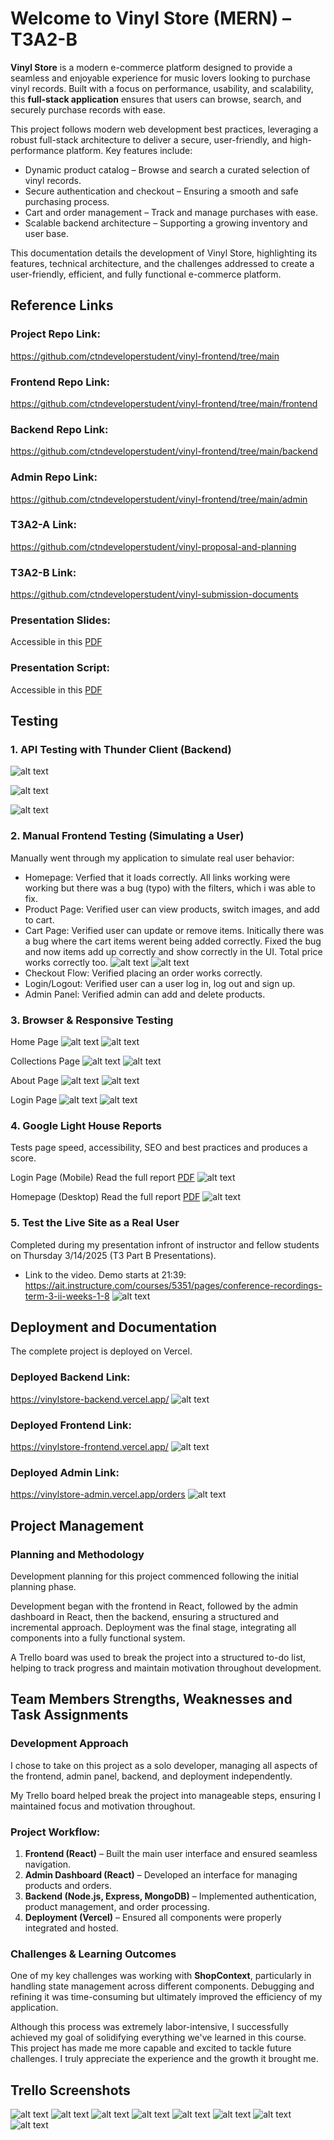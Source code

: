 # Welcome to Vinyl Store (MERN) – T3A2-B

**Vinyl Store** is a modern e-commerce platform designed to provide a seamless and enjoyable experience for music lovers looking to purchase vinyl records. Built with a focus on performance, usability, and scalability, this **full-stack application** ensures that users can browse, search, and securely purchase records with ease.

This project follows modern web development best practices, leveraging a robust full-stack architecture to deliver a secure, user-friendly, and high-performance platform. Key features include:

- Dynamic product catalog – Browse and search a curated selection of vinyl records.
- Secure authentication and checkout – Ensuring a smooth and safe purchasing process.
- Cart and order management – Track and manage purchases with ease.
- Scalable backend architecture – Supporting a growing inventory and user base.

This documentation details the development of Vinyl Store, highlighting its features, technical architecture, and the challenges addressed to create a user-friendly, efficient, and fully functional e-commerce platform.

## Reference Links
### Project Repo Link:
https://github.com/ctndeveloperstudent/vinyl-frontend/tree/main

### Frontend Repo Link:
https://github.com/ctndeveloperstudent/vinyl-frontend/tree/main/frontend

### Backend Repo Link:
https://github.com/ctndeveloperstudent/vinyl-frontend/tree/main/backend

### Admin Repo Link:
https://github.com/ctndeveloperstudent/vinyl-frontend/tree/main/admin

### T3A2-A Link:
https://github.com/ctndeveloperstudent/vinyl-proposal-and-planning

### T3A2-B Link:
https://github.com/ctndeveloperstudent/vinyl-submission-documents

### Presentation Slides:
Accessible in this [PDF](/ppt/TA3A%20Vinyl%20Store%20Presentation.pdf)

### Presentation Script:
Accessible in this [PDF](/ppt/Presentation%20Script.pdf)

## Testing 
### 1. API Testing with Thunder Client (Backend)
![alt text](/docs/thunderclient_1.png "thunderclient_1")

![alt text](/docs/thunderclient_2.png "thunderclient_2")

![alt text](/docs/thunderclient_3.png "thunderclient_3")

### 2. Manual Frontend Testing (Simulating a User)
Manually went through my application to simulate real user behavior:

- Homepage: Verfied that it loads correctly. All links working were working but there was a bug (typo) with the filters, which i was able to fix.
- Product Page: Verified user can view products, switch images, and add to cart.
- Cart Page: Verified user can update or remove items. Initically there was a bug where the cart items werent being added correctly. Fixed the bug and now items add up correctly and show correctly in the UI. Total price works correctly too.
![alt text](/docs/manualtesting_1.png "manualtesting_1")
![alt text](/docs/manualtesting_2.png "manualtesting_2")
- Checkout Flow: Verified placing an order works correctly.
- Login/Logout: Verified user can a user log in, log out and sign up.
- Admin Panel: Verified admin can add and delete products.

### 3. Browser & Responsive Testing
Home Page
![alt text](/docs/responsive_1.1.png "responsive_1.1.png")
![alt text](/docs/responsive_1.2.png "responsive_1.2.png")

Collections Page
![alt text](/docs/responsive_2.1.png "responsive_2.1.png")
![alt text](/docs/responsive_2.2.png "responsive_2.2.png")

About Page
![alt text](/docs/responsive_3.1.png "responsive_3.1.png")
![alt text](/docs/responsive_3.2.png "responsive_3.2.png")

Login Page
![alt text](/docs/responsive_4.1.png "responsive_4.1.png")
![alt text](/docs/responsive_4.2.png "responsive_4.2.png")

### 4. Google Light House Reports
Tests page speed, accessibility, SEO and best practices and produces a score.

Login Page (Mobile)
Read the full report [PDF](/docs/lighthouse_1_report.pdf)
![alt text](/docs/lighthouse_1.png "lighthouse_1.png")

Homepage (Desktop)
Read the full report [PDF](/docs/lighthouse_2_report.pdf)
![alt text](/docs/lighthouse_2.png "lighthouse_2.png")

### 5. Test the Live Site as a Real User
Completed during my presentation infront of instructor and fellow students on Thursday 3/14/2025 (T3 Part B Presentations).
- Link to the video. Demo starts at 21:39: https://ait.instructure.com/courses/5351/pages/conference-recordings-term-3-ii-weeks-1-8
![alt text](/docs/live_testing.png "live_testing.png")

## Deployment and Documentation
The complete project is deployed on Vercel.

### Deployed Backend Link:
https://vinylstore-backend.vercel.app/
![alt text](/docs/backend_screenshot.png "backend")

### Deployed Frontend Link:
https://vinylstore-frontend.vercel.app/
![alt text](/docs/responsive_1.1.png "frontend")

### Deployed Admin Link:
https://vinylstore-admin.vercel.app/orders
![alt text](/docs/admin_orders.png "frontend")


## Project Management
### Planning and Methodology
Development planning for this project commenced following the initial planning phase.

Development began with the frontend in React, followed by the admin dashboard in React, then the backend, ensuring a structured and incremental approach. Deployment was the final stage, integrating all components into a fully functional system.

A Trello board was used to break the project into a structured to-do list, helping to track progress and maintain motivation throughout development.

## Team Members Strengths, Weaknesses and Task Assignments
### Development Approach

I chose to take on this project as a solo developer, managing all aspects of the frontend, admin panel, backend, and deployment independently.

My Trello board helped break the project into manageable steps, ensuring I maintained focus and motivation throughout.

### Project Workflow:
1. **Frontend (React)** – Built the main user interface and ensured seamless navigation.
2. **Admin Dashboard (React)** – Developed an interface for managing products and orders.
3. **Backend (Node.js, Express, MongoDB)** – Implemented authentication, product management, and order processing.
4. **Deployment (Vercel)** – Ensured all components were properly integrated and hosted.

### Challenges & Learning Outcomes
One of my key challenges was working with **ShopContext**, particularly in handling state management across different components. Debugging and refining it was time-consuming but ultimately improved the efficiency of my application.

Although this process was extremely labor-intensive, I successfully achieved my goal of solidifying everything we've learned in this course. This project has made me more capable and excited to tackle future challenges. I truly appreciate the experience and the growth it brought me.


## Trello Screenshots
![alt text](/docs/trello_1.png "trello_1")
![alt text](/docs/trello_2.png "trello_2")
![alt text](/docs/trello_3.png "trello_3")
![alt text](/docs/trello_4.png "trello_4")
![alt text](/docs/trello_5.png "trello_5")
![alt text](/docs/trello_6.png "trello_6")
![alt text](/docs/trello_7.png "trello_7")
![alt text](/docs/trello_8.png "trello_8")

